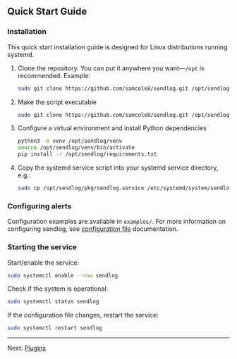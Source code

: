 ## Quick Start Guide

### Installation

This quick start installation guide is designed for Linux distributions running systemd.

1. Clone the repository. You can put it anywhere you want—`/opt` is recommended. Example:
   
   ```sh
   sudo git clone https://github.com/samcole8/sendlog.git /opt/sendlog
   ```

2. Make the script executable

   ```sh
   sudo git clone https://github.com/samcole8/sendlog.git /opt/sendlog
   ```

3. Configure a virtual environment and install Python dependencies

   ```sh
   python3 -m venv /opt/sendlog/venv
   source /opt/sendlog/venv/bin/activate
   pip install -r /opt/sendlog/requirements.txt
   ```

4. Copy the systemd service script into your systemd service directory, e.g.:
   ```sh
   sudo cp /opt/sendlog/pkg/sendlog.service /etc/systemd/system/sendlog.service
   ```

### Configuring alerts

Configuration examples are available in `examples/`. For more information on configuring sendlog, see [configuration file](https://sendlog.samcole.net/configuration-file) documentation.

### Starting the service

Start/enable the service:

```sh
sudo systemctl enable --now sendlog
```

Check if the system is operational:

```sh
sudo systemctl status sendlog
```

If the configuration file changes, restart the service:

```sh
sudo systemctl restart sendlog
```

<hr>

Next: [Plugins](plugins.md)